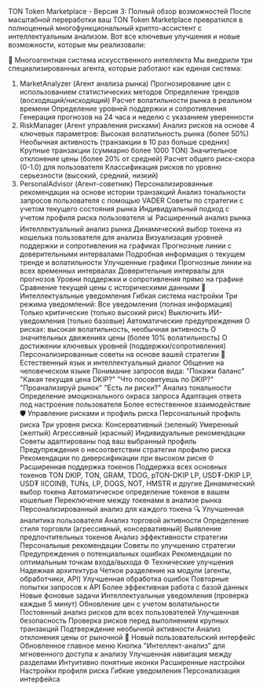 TON Token Marketplace - Версия 3: Полный обзор возможностей
После масштабной переработки ваш TON Token Marketplace превратился в полноценный многофункциональный крипто-ассистент с интеллектуальным анализом. Вот все ключевые улучшения и новые возможности, которые мы реализовали:

🤖 Многоагентная система искусственного интеллекта
Мы внедрили три специализированных агента, которые работают как единая система:

1. MarketAnalyzer (Агент анализа рынка)
Прогнозирование цен с использованием статистических методов
Определение трендов (восходящий/нисходящий)
Расчет волатильности рынка в реальном времени
Определение уровней поддержки и сопротивления
Генерация прогнозов на 24 часа и неделю с указанием уверенности
2. RiskManager (Агент управления рисками)
Анализ рисков на основе 4 ключевых параметров:
Высокая волатильность рынка (более 50%)
Необычная активность (транзакции в 10 раз больше средних)
Крупные транзакции (суммарно более 1000 TON)
Значительное отклонение цены (более 20% от средней)
Расчет общего риск-скора (0-1.0) для пользователя
Классификация рисков по уровню серьезности (высокий, средний, низкий)
3. PersonalAdvisor (Агент-советник)
Персонализированные рекомендации на основе истории транзакций
Анализ тональности запросов пользователя с помощью VADER
Советы по стратегии с учетом текущего состояния рынка
Индивидуальный подход с учетом профиля риска пользователя
📊 Расширенный анализ рынка
Интеллектуальный анализ рынка
Динамический выбор токена из кошелька пользователя для анализа
Визуализация уровней поддержки и сопротивления на графиках
Прогнозные линии с доверительными интервалами
Подробная информация о текущем тренде и волатильности
Улучшенные графики
Прогнозные линии на всех временных интервалах
Доверительные интервалы для прогнозов
Уровни поддержки и сопротивления прямо на графике
Сравнение текущей цены с историческими данными
🔔 Интеллектуальные уведомления
Гибкая система настройки
Три режима уведомлений:
Все уведомления (полная информация)
Только критические (только высокий риск)
Выключить ИИ-уведомления (только базовые)
Автоматические предупреждения
О рисках: высокая волатильность, необычная активность
О значительных движениях цены (более 10% волатильность)
О достижении ключевых уровней (поддержки/сопротивления)
Персонализированные советы на основе вашей стратегии
💬 Естественный язык и интеллектуальный диалог
Общение на человеческом языке
Понимание запросов вида:
"Покажи баланс"
"Какая текущая цена DKIP?"
"Что посоветуешь по DKIP?"
"Проанализируй рынок"
"Есть ли риски?"
Анализ тональности
Определение эмоционального окраса запроса
Адаптация ответа под настроение пользователя
Более естественное взаимодействие
🛡️ Управление рисками и профиль риска
Персональный профиль риска
Три уровня риска:
Консервативный (зеленый)
Умеренный (желтый)
Агрессивный (красный)
Индивидуальные рекомендации
Советы адаптированы под ваш выбранный профиль
Предупреждения о несоответствии стратегии профилю риска
Рекомендации по диверсификации при высоком риске
🌐 Расширенная поддержка токенов
Поддержка всех основных токенов TON
DKIP, TON, GRAM, TDOG, pTON-DKIP LP, USD₮-DKIP LP, USD₮
IICOINB, TUNs, LP, DOGS, NOT, HMSTR и другие
Динамический выбор токена
Автоматическое определение токенов в вашем кошельке
Переключение между токенами в анализе рынка
Персонализированный анализ для каждого токена
🔍 Улучшенная аналитика пользователя
Анализ торговой активности
Определение стиля торговли (агрессивный, консервативный)
Выявление предпочтительных токенов
Анализ эффективности стратегии
Персональные рекомендации
Советы по улучшению стратегии
Предупреждения о потенциальных ошибках
Рекомендации по оптимальным точкам входа/выхода
⚙️ Технические улучшения
Надежная архитектура
Четкое разделение на модули (агенты, обработчики, API)
Улучшенная обработка ошибок
Повторные попытки запросов к API
Более эффективная работа с базой данных
Новые фоновые задачи
Интеллектуальные уведомления (проверка каждые 5 минут)
Обновление цен с учетом волатильности
Постоянный анализ рисков для всех пользователей
Улучшенная безопасность
Проверка рисков перед выполнением крупных транзакций
Подтверждение необычной активности
Анализ отклонения цены от рыночной
📱 Новый пользовательский интерфейс
Обновленное главное меню
Кнопка "Интеллект-анализ" для мгновенного доступа к анализу
Улучшенная навигация между разделами
Интуитивно понятные иконки
Расширенные настройки
Настройки профиля риска
Гибкие уведомления
Персонализация интерфейса

